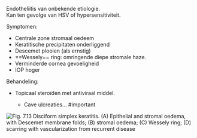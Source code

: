 Endotheliitis van onbekende etiologie.  
Kan ten gevolge van HSV of hypersensitiviteit.
 
Symptomen:

- Centrale zone stromaal oedeem
- Keratitische precipitaten onderliggend
- Descemet plooien (als ernstig)
- ==Wessely== ring: omringende diepe stromale haze.
- Verminderde cornea gevoeligheid
- IOP hoger
 
Behandeling:

- Topicaal steroïden met antiviraal middel.
    
    - Cave ulcreaties... #important

![Fig. 7.13 Disciform simplex keratitis. (A) Epithelial and stromal oedema, with Descemet membrane folds; (B) stromal oedema; (C) Wessely ring; (D) scarring with vascularization from recurrent disease ](Exported%20image%2020241130080526-0.png)